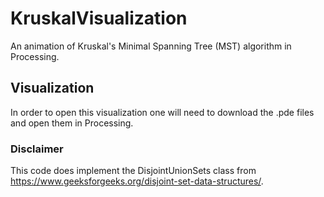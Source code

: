 # KruskalVisualization
An animation of Kruskal's Minimal Spanning Tree (MST) algorithm in Processing.

## Visualization
In order to open this visualization one will need to download the .pde files and open them in Processing.

### Disclaimer
This code does implement the DisjointUnionSets class from https://www.geeksforgeeks.org/disjoint-set-data-structures/.
